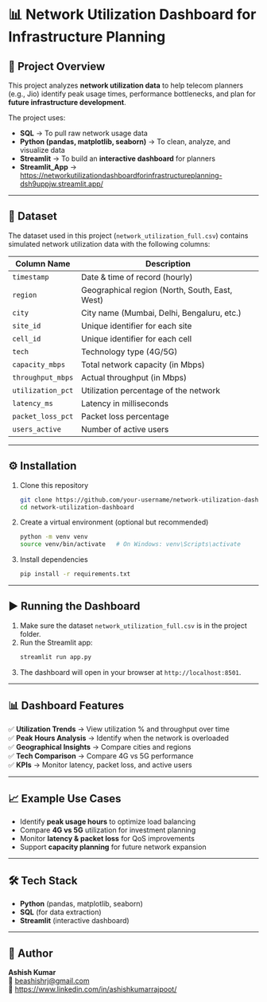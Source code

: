 # 📊 Network Utilization Dashboard for Infrastructure Planning  

## 📌 Project Overview  
This project analyzes **network utilization data** to help telecom planners (e.g., Jio) identify peak usage times, performance bottlenecks, and plan for **future infrastructure development**.  

The project uses:  
- **SQL** → To pull raw network usage data  
- **Python (pandas, matplotlib, seaborn)** → To clean, analyze, and visualize data  
- **Streamlit** → To build an **interactive dashboard** for planners 
- **Streamlit_App** → https://networkutilizationdashboardforinfrastructureplanning-dsh9uppjw.streamlit.app/

---

## 📂 Dataset  
The dataset used in this project (`network_utilization_full.csv`) contains simulated network utilization data with the following columns:  

| Column Name       | Description |
|-------------------|-------------|
| `timestamp`       | Date & time of record (hourly) |
| `region`          | Geographical region (North, South, East, West) |
| `city`            | City name (Mumbai, Delhi, Bengaluru, etc.) |
| `site_id`         | Unique identifier for each site |
| `cell_id`         | Unique identifier for each cell |
| `tech`            | Technology type (4G/5G) |
| `capacity_mbps`   | Total network capacity (in Mbps) |
| `throughput_mbps` | Actual throughput (in Mbps) |
| `utilization_pct` | Utilization percentage of the network |
| `latency_ms`      | Latency in milliseconds |
| `packet_loss_pct` | Packet loss percentage |
| `users_active`    | Number of active users |

---

## ⚙️ Installation  

1. Clone this repository  
   ```bash
   git clone https://github.com/your-username/network-utilization-dashboard.git
   cd network-utilization-dashboard
   ```

2. Create a virtual environment (optional but recommended)  
   ```bash
   python -m venv venv
   source venv/bin/activate   # On Windows: venv\Scripts\activate
   ```

3. Install dependencies  
   ```bash
   pip install -r requirements.txt
   ```

---

## ▶️ Running the Dashboard  

1. Make sure the dataset `network_utilization_full.csv` is in the project folder.  
2. Run the Streamlit app:  
   ```bash
   streamlit run app.py
   ```
3. The dashboard will open in your browser at `http://localhost:8501`.  

---

## 📊 Dashboard Features  

✅ **Utilization Trends** → View utilization % and throughput over time  
✅ **Peak Hours Analysis** → Identify when the network is overloaded  
✅ **Geographical Insights** → Compare cities and regions  
✅ **Tech Comparison** → Compare 4G vs 5G performance  
✅ **KPIs** → Monitor latency, packet loss, and active users  

---

## 📈 Example Use Cases  

- Identify **peak usage hours** to optimize load balancing  
- Compare **4G vs 5G** utilization for investment planning  
- Monitor **latency & packet loss** for QoS improvements  
- Support **capacity planning** for future network expansion  

---

## 🛠️ Tech Stack  
- **Python** (pandas, matplotlib, seaborn)  
- **SQL** (for data extraction)  
- **Streamlit** (interactive dashboard)  

---

## 👤 Author  
**Ashish Kumar**  
📧 beashishrj@gmail.com  
🔗 https://www.linkedin.com/in/ashishkumarrajpoot/
